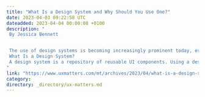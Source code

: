 ```yaml
---
title: "What Is a Design System and Why Should You Use One?"
date: 2023-04-03 09:22:58 UTC
dateadded: 2023-04-04 00:00:08 +0100
description: "
 By Jessica Bennett 


 The use of design systems is becoming increasingly prominent today, especially for user-interface (UI) design. What is the reason for this? Design systems let designers structure their design workflows, communicate design-related decisions to their team members, and build consistent, reusable UI elements. Let’s begin by looking at the basics of a design system. 
 What Is a Design System? 
 A design system is a repository of reusable UI components. Using a design system, you can define UI elements such as navigation bars, buttons, text blocks, and dialog boxes that you can use repeatedly, throughout your UI designs. Consequently, a design system facilitates an easy design workflow. Read More 
"
link: "https://www.uxmatters.com/mt/archives/2023/04/what-is-a-design-system-and-why-should-you-use-one.php"
category:
directory: _directory/ux-matters.md
---
```

